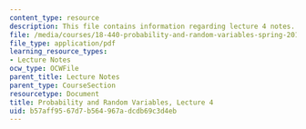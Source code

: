 ```yaml
---
content_type: resource
description: This file contains information regarding lecture 4 notes.
file: /media/courses/18-440-probability-and-random-variables-spring-2014/b57aff9567d7b564967adcdb69c3d4eb_MIT18_440S14_Lecture4.pdf
file_type: application/pdf
learning_resource_types:
- Lecture Notes
ocw_type: OCWFile
parent_title: Lecture Notes
parent_type: CourseSection
resourcetype: Document
title: Probability and Random Variables, Lecture 4
uid: b57aff95-67d7-b564-967a-dcdb69c3d4eb
---
```

